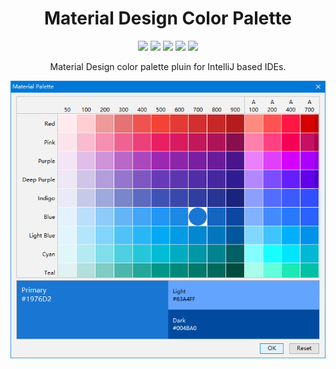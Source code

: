 <h1 align="center">Material Design Color Palette</h1>
<p align="center">
<a href="https://plugins.jetbrains.com/plugin/10869-material-design-color-palette"><img src="https://img.shields.io/badge/JetBrainsPlugin-10869-orange.svg?style=flat-square"></a>
<a href="https://github.com/YiiGuxing/material-design-color-palette/blob/master/LICENSE"><img src="https://img.shields.io/github/license/YiiGuxing/material-design-color-palette.svg?style=flat-square"></a>
<a href="https://github.com/YiiGuxing/material-design-color-palette/releases/latest"><img src="https://img.shields.io/github/release/YiiGuxing/material-design-color-palette.svg?style=flat-square"></a>
<a href="https://plugins.jetbrains.com/plugin/10869-material-design-color-palette"><img src="https://img.shields.io/jetbrains/plugin/v/10869.svg?style=flat-square&colorB=0091ea"></a>
<a href="https://plugins.jetbrains.com/plugin/10869-material-design-color-palette"><img src="https://img.shields.io/jetbrains/plugin/d/10869.svg?style=flat-square"></a>
</p>
<p align="center">Material Design color palette pluin for IntelliJ based IDEs.</p>

<p align="center"> <img align="center" src="./screenshots/palette.png" alt="screenshots"></p>

